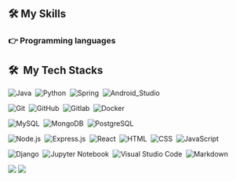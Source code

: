 <!--
**ranawareviraj/ranawareviraj** is a ✨ _special_ ✨ repository because its `README.md` (this file) appears on your GitHub profile.

Here are some ideas to get you started:

- 🔭 I’m currently working on ...
- 🌱 I’m currently learning ...
- 👯 I’m looking to collaborate on ...
- 🤔 I’m looking for help with ...
- 💬 Ask me about ...
- 📫 How to reach me: ...
- 😄 Pronouns: ...
- ⚡ Fun fact: ...
-->

## 🛠️ My Skills

### 👉 Programming languages
<div>

  ## 🛠️ &nbsp;My Tech Stacks
  
  ![Java](https://img.shields.io/badge/-Java-ED8B00?style=flat&logo=openjdk)&nbsp;
  ![Python](https://img.shields.io/badge/-Python-0D1117?style=flat&logo=python)&nbsp;
  ![Spring](https://img.shields.io/badge/Spring-6DB33F?-0D1117?style=flat&logo=spring)&nbsp;
  ![Android_Studio](https://img.shields.io/badge/Android_Studio-3DDC84?style=flat&logo=android-studio)&nbsp;

  ![Git](https://img.shields.io/badge/-Git-0D1117?style=flat&logo=git)&nbsp;
  ![GitHub](https://img.shields.io/badge/-GitHub-0D1117?style=flat&logo=github)&nbsp;
  ![Gitlab](https://img.shields.io/badge/-Gitlab-0D1117?style=flat&logo=gitlab)&nbsp;
  ![Docker](https://img.shields.io/badge/-Docker-0D1117?style=flat&logo=docker)&nbsp;
  
  ![MySQL](https://img.shields.io/badge/MySQL-00000F?style=flat&logo=mysql&logoColor=white)&nbsp;
  ![MongoDB](https://img.shields.io/badge/MongoDB-4EA94B?style=flat&logo=mongodb&logoColor=white)&nbsp;
  ![PostgreSQL](https://img.shields.io/badge/-PostgreSQL-0D1117?style=flat&logo=postgresql)&nbsp;
  
  ![Node.js](https://img.shields.io/badge/-Node.js-0D1117?style=flat&logo=node.js)&nbsp;
  ![Express.js](https://img.shields.io/badge/Express.js-404D59style=flat)&nbsp;
  ![React](https://img.shields.io/badge/React-20232A?style=flat&logo=react&logoColor=61DAFB)&nbsp;
  ![HTML](https://img.shields.io/badge/-HTML-0D1117?style=flat&logo=HTML5)&nbsp;
  ![CSS](https://img.shields.io/badge/-CSS-0D1117?style=flat&logo=CSS3&logoColor=1572B6)&nbsp;
  ![JavaScript](https://img.shields.io/badge/-JavaScript-0D1117?style=flat&logo=javascript)&nbsp;

  ![Django](https://img.shields.io/badge/-Django-0D1117?style=flat&logo=django)&nbsp;
  ![Jupyter Notebook](https://img.shields.io/badge/-Jupyter%20Notebook-0D1117?style=flat&logo=jupyter)&nbsp;
  ![Visual Studio Code](https://img.shields.io/badge/-VS%20Code-0D1117?style=flat&logo=visual-studio-code&logoColor=007ACC)&nbsp;
  ![Markdown](https://img.shields.io/badge/-Markdown-0D1117?style=flat&logo=markdown)

</div>

![](http://github-profile-summary-cards.vercel.app/api/cards/repos-per-language?username=ranawareviraj&theme=default)
![](http://github-profile-summary-cards.vercel.app/api/cards/stats?username=ranawareviraj&theme=default)
